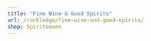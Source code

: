 ```yaml
---
title: "Fine Wine & Good Spirits"
url: /rockledge/fine-wine-und-good-spirits/
shop: Spirituosen
---
```

